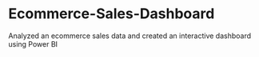 # Ecommerce-Sales-Dashboard
Analyzed  an ecommerce sales data and created an interactive dashboard using Power BI
